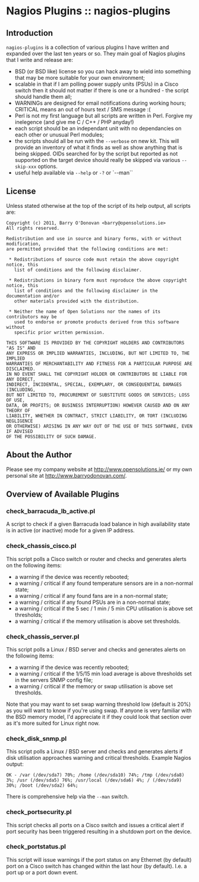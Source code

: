 Nagios Plugins :: nagios-plugins
================================

Introduction
------------

`nagios-plugins` is a collection of various plugins I have written and expanded
over the last ten years or so. They main goal of Nagios plugins that I write
and release are:

* BSD (or BSD like) license so you can hack away to wield into something that
  may be more suitable for your own environment;
* scalable in that if I am polling power supply units (PSUs) in a Cisco switch
  then it should not matter if there is one or a hundred - the script should
  handle them all;
* WARNINGs are designed for email notifications during working hours; CRITICAL
  means an out of hours text / SMS message :(
* Perl is not my first language but all scripts are written in Perl. Forgive
  my inelegence (and give me C / C++ / PHP anyday!)
* each script should be an independant unit with no dependancies on each
  other or unusual Perl modules;
* the scripts should all be run with the `--verbose` on new kit. This will
  provide an inventory of what it finds as well as show anything that is being
  skipped. OIDs searched for by the script but reported as not supported on
  the target device should really be skipped via various `--skip-xxx` options.
* useful help available via `--help` or `-?` or `--man``

License
-------

Unless stated otherwise at the top of the script of its help output, all scripts
are:

    Copyright (c) 2011, Barry O'Donovan <barry@opensolutions.ie>
    All rights reserved.

    Redistribution and use in source and binary forms, with or without modification,
    are permitted provided that the following conditions are met:

     * Redistributions of source code must retain the above copyright notice, this
       list of conditions and the following disclaimer.

     * Redistributions in binary form must reproduce the above copyright notice, this
       list of conditions and the following disclaimer in the documentation and/or
       other materials provided with the distribution.

     * Neither the name of Open Solutions nor the names of its contributors may be
       used to endorse or promote products derived from this software without
       specific prior written permission.

    THIS SOFTWARE IS PROVIDED BY THE COPYRIGHT HOLDERS AND CONTRIBUTORS "AS IS" AND
    ANY EXPRESS OR IMPLIED WARRANTIES, INCLUDING, BUT NOT LIMITED TO, THE IMPLIED
    WARRANTIES OF MERCHANTABILITY AND FITNESS FOR A PARTICULAR PURPOSE ARE DISCLAIMED.
    IN NO EVENT SHALL THE COPYRIGHT HOLDER OR CONTRIBUTORS BE LIABLE FOR ANY DIRECT,
    INDIRECT, INCIDENTAL, SPECIAL, EXEMPLARY, OR CONSEQUENTIAL DAMAGES (INCLUDING,
    BUT NOT LIMITED TO, PROCUREMENT OF SUBSTITUTE GOODS OR SERVICES; LOSS OF USE,
    DATA, OR PROFITS; OR BUSINESS INTERRUPTION) HOWEVER CAUSED AND ON ANY THEORY OF
    LIABILITY, WHETHER IN CONTRACT, STRICT LIABILITY, OR TORT (INCLUDING NEGLIGENCE
    OR OTHERWISE) ARISING IN ANY WAY OUT OF THE USE OF THIS SOFTWARE, EVEN IF ADVISED
    OF THE POSSIBILITY OF SUCH DAMAGE.

About the Author
----------------

Please see my company website at http://www.opensolutions.ie/ or my own personal
site at http://www.barryodonovan.com/.



Overview of Available Plugins
-----------------------------

### check_barracuda_lb_active.pl

A script to check if a given Barracuda load balance in high availability state
is in active (or inactive) mode for a given IP address.

### check_chassis_cisco.pl

This script polls a Cisco switch or router and checks and generates alerts on the following items:

* a warning if the device was recently rebooted;
* a warning / critical if any found temperature sensors are in a non-normal state;
* a warning / critical if any found fans are in a non-normal state;
* a warning / critical if any found PSUs are in a non-normal state;
* a warning / critical if the 5 sec / 1 min / 5 min CPU utilisation is above set thresholds;
* a warning / critical if the memory utilisation is above set thresholds.

### check_chassis_server.pl

This script polls a Linux / BSD server and  checks and generates alerts on the following items:

* a warning if the device was recently rebooted;
* a warning / critical if the 1/5/15 min load average is above thresholds set in the servers SNMP config file;
* a warning / critical if the memory or swap utilisation is above set thresholds.

Note that you may want to set swap warning threshold low (default is 20%) as you will want to know
if you're using swap. If anyone is very familiar with the BSD memory model, I'd appreciate it if they
could look that section over as it's more suited for Linux right now.

### check_disk_snmp.pl

This script polls a Linux / BSD server and checks and generates alerts if disk utilisation
approaches warning and critical thresholds. Example Nagios output:

    OK - /var (/dev/sda7) 70%; /home (/dev/sda10) 74%; /tmp (/dev/sda8) 3%; /usr (/dev/sda5) 76%; /usr/local (/dev/sda6) 4%; / (/dev/sda9) 30%; /boot (/dev/sda2) 64%;

There is comprehensive help via the `--man` switch.


### check_portsecurity.pl

This script checks all ports on a Cisco switch and issues a critical alert if port security has
been triggered resulting in a shutdown port on the device.


### check_portstatus.pl

This script will issue warnings if the port status on any Ethernet (by default) port on a Cisco
switch has changed within the last hour (by default). I.e. a port up or a port down event.


